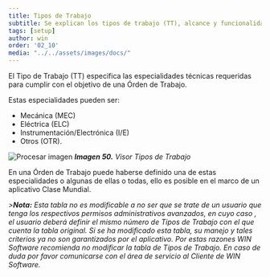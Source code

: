 ```yaml
---
title: Tipos de Trabajo
subtitle: Se explican los tipos de trabajo (TT), alcance y funcionalidad.
tags: [setup]
author: win
order: '02_10'
media: "../../assets/images/docs/"
---
```


El Tipo de Trabajo (TT) especifica las especialidades técnicas requeridas para cumplir con el objetivo de una Órden de Trabajo. 

Estas especialidades pueden ser: 
- Mecánica (MEC)
- Eléctrica (ELC)
- Instrumentación/Electrónica (I/E)
- Otros (OTR).

![Procesar imagen](../../assets/images/cap02/chp02_img80.png)
_**Imagen 50.** Visor Tipos de Trabajo_

En una Órden de Trabajo puede haberse definido una de estas especialidades o algunas de ellas o todas, ello es posible en el marco de un aplicativo Clase Mundial. 

_>**Nota:** Esta tabla no es modificable a no ser que se trate de un usuario que tenga los respectivos permisos administrativos avanzados, en cuyo caso , el usuario deberá definir el mismo número de Tipos de Trabajo con el que cuenta la tabla original. Si se ha modificado esta tabla, su manejo y tales criterios ya no son garantizados por el aplicativo. Por estas razones WIN Software recomienda no modificar la tabla de Tipos de Trabajo. En caso de duda por favor comunicarse con el área de servicio al Cliente de WIN Software._
